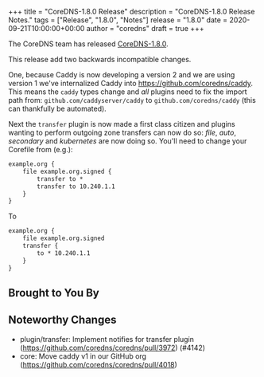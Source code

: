 +++
title = "CoreDNS-1.8.0 Release"
description = "CoreDNS-1.8.0 Release Notes."
tags = ["Release", "1.8.0", "Notes"]
release = "1.8.0"
date = 2020-09-21T10:00:00+00:00
author = "coredns"
draft = true
+++

The CoreDNS team has released
[CoreDNS-1.8.0](https://github.com/coredns/coredns/releases/tag/v1.8.0).

This release add two backwards incompatible changes.

One, because Caddy is now developing a version 2 and we are using version 1 we've internalized Caddy
into <https://github.com/coredns/caddy>. This means the `caddy` types change and *all* plugins need
to fix the import path from: `github.com/caddyserver/caddy` to `github.com/coredns/caddy` (this can
thankfully be automated).

Next the `transfer` plugin is now made a first class citizen and plugins wanting to perform outgoing
zone transfers can now do so: *file*, *auto*, *secondary* and *kubernetes* are now doing so.
You'll need to change your Corefile from (e.g.):

``` txt
example.org {
    file example.org.signed {
        transfer to *
        transfer to 10.240.1.1
    }
}
```

To

``` txt
example.org {
    file example.org.signed
    transfer {
        to * 10.240.1.1
    }
}
```

## Brought to You By

## Noteworthy Changes

* plugin/transfer: Implement notifies for transfer plugin (https://github.com/coredns/coredns/pull/3972) (#4142)
* core: Move caddy v1 in our GitHub org (https://github.com/coredns/coredns/pull/4018)
